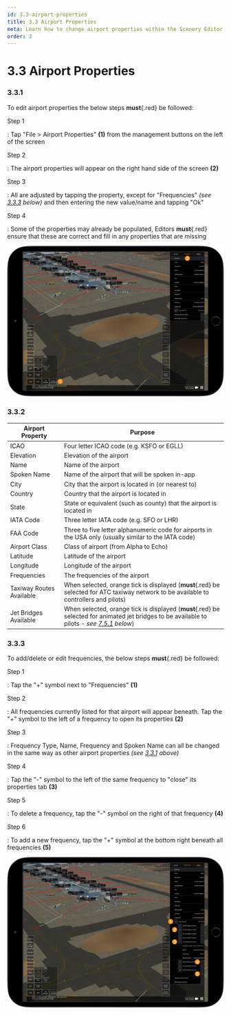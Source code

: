 ```yaml
---
id: 3.3-airport-properties
title: 3.3 Airport Properties
meta: Learn how to change airport properties within the Scenery Editor of Infinite Flight.
order: 3
---
```




# 3.3 Airport Properties



### 3.3.1

To edit airport properties the below steps **must**{.red} be followed: 



Step 1

: Tap "File > Airport Properties" **(1)** from the management buttons on the left of the screen



Step 2

: The airport properties will appear on the right hand side of the screen **(2)**



Step 3

: All are adjusted by tapping the property, except for "Frequencies" *(see [3.3.3](/guide/scenery-editor-manual/3.-getting-started/3.3-airport-properties#3.3.3) below)* and then entering the new value/name and tapping "Ok"



Step 4

: Some of the properties may already be populated, Editors **must**{.red} ensure that these are correct and fill in any properties that are missing



![Image 3.3.1.1 - Airport Properties](_images/manual/frames/3.3.1.1.png)



### 3.3.2

| Airport Property         | Purpose                                                      |
| ------------------------ | ------------------------------------------------------------ |
| ICAO                     | Four letter ICAO code (e.g. KSFO or EGLL)                    |
| Elevation                | Elevation of the airport                                     |
| Name                     | Name of the airport                                          |
| Spoken Name              | Name of the airport that will be spoken in-app               |
| City                     | City that the airport is located in (or nearest to)          |
| Country                  | Country that the airport is located in                       |
| State                    | State or equivalent (such as county) that the airport is located in |
| IATA Code                | Three letter IATA code (e.g. SFO or LHR)                     |
| FAA Code                 | Three to five letter alphanumeric code for airports in the USA only (usually similar to the IATA code) |
| Airport Class            | Class of airport (from Alpha to Echo)                        |
| Latitude                 | Latitude of the airport                                      |
| Longitude                | Longitude of the airport                                     |
| Frequencies              | The frequencies of the airport                               |
| Taxiway Routes Available | When selected, orange tick is displayed (**must**{.red} be selected for ATC taxiway network to be available to controllers and pilots) |
| Jet Bridges Available    | When selected, orange tick is displayed (**must**{.red} be selected for animated jet bridges to be available to pilots - *see [7.5.1](/guide/scenery-editor-manual/7.-objects/7.5-jet-bridges-animations#7.5.1) below*) |



### 3.3.3

To add/delete or edit frequencies, the below steps **must**{.red} be followed: 



Step 1

: Tap the "+" symbol next to "Frequencies" **(1)**



Step 2

: All frequencies currently listed for that airport will appear beneath. Tap the "+" symbol to the left of a frequency to open its properties **(2)**



Step 3

: Frequency Type, Name, Frequency and Spoken Name can all be changed in the same way as other airport properties *(see [3.3.1](/guide/scenery-editor-manual/3.-getting-started/3.3-airport-properties#3.3.1) above)*



Step 4

: Tap the "-" symbol to the left of the same frequency to "close" its properties tab **(3)**



Step 5

: To delete a frequency, tap the "-" symbol on the right of that frequency **(4)**



Step 6

: To add a new frequency, tap the "+" symbol at the bottom right beneath all frequencies **(5)**



![Image 3.3.3.1 - Editing Frequencies](_images/manual/frames/3.3.3.1.png)
